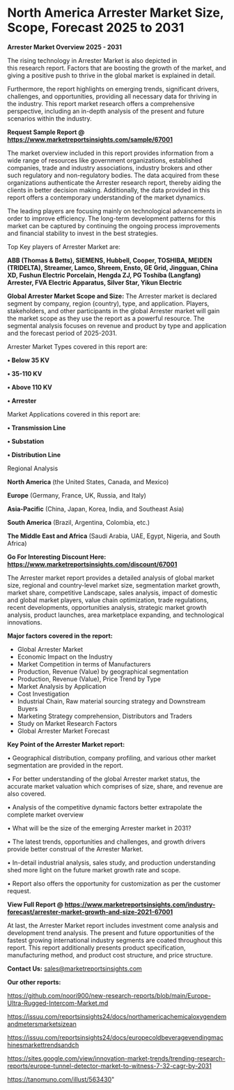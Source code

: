 # North America Arrester Market Size, Scope, Forecast 2025 to 2031

<Strong> Arrester Market Overview 2025 - 2031</strong>

The rising technology in Arrester Market is also depicted in this research report. Factors that are boosting the growth of the market, and giving a positive push to thrive in the global market is explained in detail.

Furthermore, the report highlights on emerging trends, significant drivers, challenges, and opportunities, providing all necessary data for thriving in the industry. This report market research offers a comprehensive perspective, including an in-depth analysis of the present and future scenarios within the industry.

<strong>Request Sample Report @ <a href=https://www.marketreportsinsights.com/sample/67001>https://www.marketreportsinsights.com/sample/67001</a></strong>

The market overview included in this report provides information from a wide range of resources like government organizations, established companies, trade and industry associations, industry brokers and other such regulatory and non-regulatory bodies. The data acquired from these organizations authenticate the Arrester research report, thereby aiding the clients in better decision making. Additionally, the data provided in this report offers a contemporary understanding of the market dynamics.

The leading players are focusing mainly on technological advancements in order to improve efficiency. The long-term development patterns for this market can be captured by continuing the ongoing process improvements and financial stability to invest in the best strategies.

Top Key players of Arrester Market are:

<strong>ABB (Thomas & Betts), SIEMENS, Hubbell, Cooper, TOSHIBA, MEIDEN (TRIDELTA), Streamer, Lamco, Shreem, Ensto, GE Grid, Jingguan, China XD, Fushun Electric Porcelain, Hengda ZJ, PG Toshiba (Langfang) Arrester, FVA Electric Apparatus, Silver Star, Yikun Electric</strong>

<strong><b>Global Arrester Market Scope and Size:</b></strong>
The Arrester market is declared segment by company, region (country), type, and application. Players, stakeholders, and other participants in the global Arrester market will gain the market scope as they use the report as a powerful resource. The segmental analysis focuses on revenue and product by type and application and the forecast period of 2025-2031.

Arrester Market Types covered in this report are:

<strong>• Below 35 KV

• 35-110 KV

• Above 110 KV

• Arrester</strong>

Market Applications covered in this report are:

<strong>• Transmission Line

• Substation

• Distribution Line</strong> 

Regional Analysis

<strong>North America</strong> (the United States, Canada, and Mexico)

<strong>Europe</strong> (Germany, France, UK, Russia, and Italy)

<strong>Asia-Pacific</strong> (China, Japan, Korea, India, and Southeast Asia)

<strong>South America</strong> (Brazil, Argentina, Colombia, etc.)

<strong>The Middle East and Africa</strong> (Saudi Arabia, UAE, Egypt, Nigeria, and South Africa)

<strong>Go For Interesting Discount Here: <a href=https://www.marketreportsinsights.com/discount/67001>https://www.marketreportsinsights.com/discount/67001</a></strong>

The Arrester market report provides a detailed analysis of global market size, regional and country-level market size, segmentation market growth, market share, competitive Landscape, sales analysis, impact of domestic and global market players, value chain optimization, trade regulations, recent developments, opportunities analysis, strategic market growth analysis, product launches, area marketplace expanding, and technological innovations.

<strong><b>Major factors covered in the report:</b></strong>
<ul>
  <li>Global Arrester Market </li>
  <li>Economic Impact on the Industry</li>
  <li>Market Competition in terms of Manufacturers</li>
  <li>Production, Revenue (Value) by geographical segmentation</li>
  <li>Production, Revenue (Value), Price Trend by Type</li>
  <li>Market Analysis by Application</li>
  <li>Cost Investigation</li>
  <li>Industrial Chain, Raw material sourcing strategy and Downstream Buyers</li>
  <li>Marketing Strategy comprehension, Distributors and Traders</li>
  <li>Study on Market Research Factors</li>
  <li>Global Arrester Market Forecast</li>
</ul>

<strong><b>Key Point of the Arrester Market report:</b></strong>

• Geographical distribution, company profiling, and various other market segmentation are provided in the report.

• For better understanding of the global Arrester market status, the accurate market valuation which comprises of size, share, and revenue are also covered.

• Analysis of the competitive dynamic factors better extrapolate the complete market overview

• What will be the size of the emerging Arrester market in 2031?

• The latest trends, opportunities and challenges, and growth drivers provide better construal of the Arrester Market.

• In-detail industrial analysis, sales study, and production understanding shed more light on the future market growth rate and scope.

• Report also offers the opportunity for customization as per the customer request.

<strong><b>View Full Report @ <a href=https://www.marketreportsinsights.com/industry-forecast/arrester-market-growth-and-size-2021-67001>https://www.marketreportsinsights.com/industry-forecast/arrester-market-growth-and-size-2021-67001</a></b></strong>


At last, the Arrester Market report includes investment come analysis and development trend analysis. The present and future opportunities of the fastest growing international industry segments are coated throughout this report. This report additionally presents product specification, manufacturing method, and product cost structure, and price structure.

<strong>Contact Us:</strong>
sales@marketreportsinsights.com

<strong>Our other reports:</strong>

<a href=https://github.com/noori900/new-research-reports/blob/main/Europe-Ultra-Rugged-Intercom-Market.md>https://github.com/noori900/new-research-reports/blob/main/Europe-Ultra-Rugged-Intercom-Market.md</a>

<a href=https://issuu.com/reportsinsights24/docs/northamericachemicaloxygendemandmetersmarketsizean>https://issuu.com/reportsinsights24/docs/northamericachemicaloxygendemandmetersmarketsizean</a>

<a href=https://issuu.com/reportsinsights24/docs/europecoldbeveragevendingmachinesmarkettrendsandch>https://issuu.com/reportsinsights24/docs/europecoldbeveragevendingmachinesmarkettrendsandch</a>

<a href=https://sites.google.com/view/innovation-market-trends/trending-research-reports/europe-tunnel-detector-market-to-witness-7-32-cagr-by-2031>https://sites.google.com/view/innovation-market-trends/trending-research-reports/europe-tunnel-detector-market-to-witness-7-32-cagr-by-2031</a>

<a href=https://tanomuno.com/illust/563430>https://tanomuno.com/illust/563430</a>"
